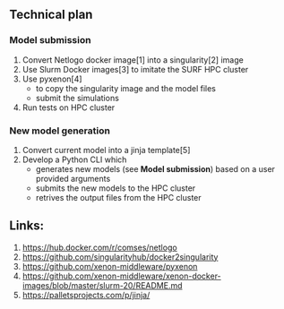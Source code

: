 ## Technical plan

### Model submission

1. Convert Netlogo docker image[1] into a singularity[2] image
1. Use Slurm Docker images[3] to imitate the SURF HPC cluster
1. Use pyxenon[4]
    - to copy the singularity image and the model files
    - submit the simulations
1. Run tests on HPC cluster

### New model generation

1. Convert current model into a jinja template[5]
1. Develop a Python CLI which
    - generates new models (see **Model submission**) based on a user provided arguments
    - submits the new models to the HPC cluster
    - retrives the output files from the HPC cluster

## Links:

1. https://hub.docker.com/r/comses/netlogo
1. https://github.com/singularityhub/docker2singularity
1. https://github.com/xenon-middleware/pyxenon
1. https://github.com/xenon-middleware/xenon-docker-images/blob/master/slurm-20/README.md
1. https://palletsprojects.com/p/jinja/
